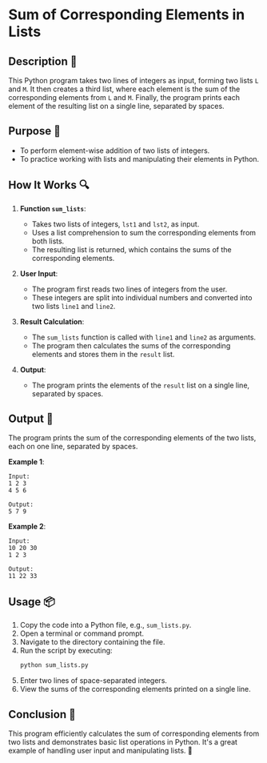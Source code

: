 # Sum of Corresponding Elements in Lists

## Description 📝

This Python program takes two lines of integers as input, forming two lists `L` and `M`.
It then creates a third list, where each element is the sum of the corresponding elements from `L` and `M`. Finally, the program prints each element of the resulting list on a single line, separated by spaces.

## Purpose 🎯

-   To perform element-wise addition of two lists of integers.
-   To practice working with lists and manipulating their elements in Python.

## How It Works 🔍

1. **Function `sum_lists`**:

    - Takes two lists of integers, `lst1` and `lst2`, as input.
    - Uses a list comprehension to sum the corresponding elements from both lists.
    - The resulting list is returned, which contains the sums of the corresponding elements.

2. **User Input**:

    - The program first reads two lines of integers from the user.
    - These integers are split into individual numbers and converted into two lists `line1` and `line2`.

3. **Result Calculation**:

    - The `sum_lists` function is called with `line1` and `line2` as arguments.
    - The program then calculates the sums of the corresponding elements and stores them in the `result` list.

4. **Output**:
    - The program prints the elements of the `result` list on a single line, separated by spaces.

## Output 📜

The program prints the sum of the corresponding elements of the two lists, each on one line, separated by spaces.

**Example 1**:

```
Input:
1 2 3
4 5 6

Output:
5 7 9
```

**Example 2**:

```
Input:
10 20 30
1 2 3

Output:
11 22 33
```

## Usage 📦

1. Copy the code into a Python file, e.g., `sum_lists.py`.
2. Open a terminal or command prompt.
3. Navigate to the directory containing the file.
4. Run the script by executing:
    ```bash
    python sum_lists.py
    ```
5. Enter two lines of space-separated integers.
6. View the sums of the corresponding elements printed on a single line.

## Conclusion 🚀

This program efficiently calculates the sum of corresponding elements from two lists and demonstrates basic list operations in Python.
It's a great example of handling user input and manipulating lists. 🎉
